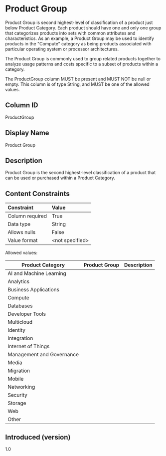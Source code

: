 # Product Group

Product Group is second highest-level of classification of a product just below Product Category.  Each product should have one and only one group that categorizes products into sets with common attributes and characteristics.  As an example, a Product Group may be used to identify products in the "Compute" category as being products associated with particular operating system or processor architectures.

The Product Group is commonly used to group related products together to analyze usage patterns and costs specific to a subset of products within a category.

The ProductGroup column MUST be present and MUST NOT be null or empty. This column is of type String, and MUST be one of the allowed values.

## Column ID

ProductGroup

## Display Name

Product Group

## Description

Product Group is the second highest-level classification of a product that can be used or purchased within a Product Category.

## Content Constraints

| Constraint      | Value            |
| :-------------- | :--------------- |
| Column required | True             |
| Data type       | String           |
| Allows nulls    | False            |
| Value format    | \<not specified> |

Allowed values:

| Product Category          | Product Group          | Description                                                                                    |
| ------------------------- | ---------------------- | ---------------------------------------------------------------------------------------------- |
| AI and Machine Learning   |                        |                                                                                                |
| Analytics                 |                        |                                                                                                |
| Business Applications     |                        |                                                                                                |
| Compute                   |                        |                                                                                                |
| Databases                 |                        |                                                                                                |
| Developer Tools           |                        |                                                                                                |
| Multicloud                |                        |                                                                                                |
| Identity                  |                        |                                                                                                |
| Integration               |                        |                                                                                                |
| Internet of Things        |                        |                                                                                                |
| Management and Governance |                        |                                                                                                |
| Media                     |                        |                                                                                                |
| Migration                 |                        |                                                                                                |
| Mobile                    |                        |                                                                                                |
| Networking                |                        |                                                                                                |
| Security                  |                        |                                                                                                |
| Storage                   |                        |                                                                                                |
| Web                       |                        |                                                                                                |
| Other                     |                        |                                                                                                |

## Introduced (version)

1.0
